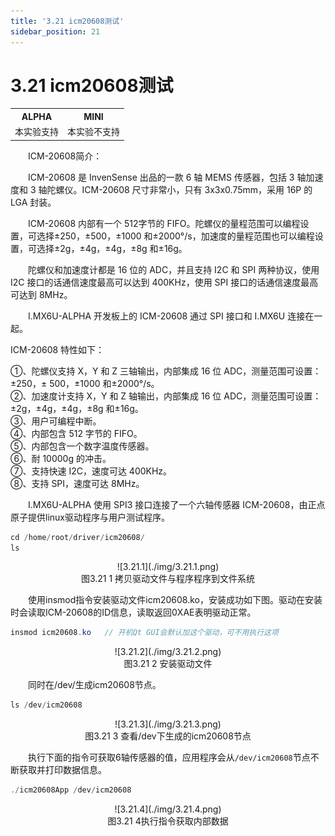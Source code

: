 ```yaml
---
title: '3.21 icm20608测试'
sidebar_position: 21
---
```


# 3.21 icm20608测试

<div class="imx6u_center-table-div">
<table class="imx6u_center-table">
  <tr>
    <th>ALPHA</th>
    <th>MINI</th>
  </tr>
  <tr>
    <td>本实验支持</td>
    <td>本实验不支持</td>
  </tr>
</table>
</div>


&emsp;&emsp;ICM-20608简介：

&emsp;&emsp;ICM-20608 是 InvenSense 出品的一款 6 轴 MEMS 传感器，包括 3 轴加速度和 3 轴陀螺仪。ICM-20608 尺寸非常小，只有 3x3x0.75mm，采用 16P 的 LGA 封装。

&emsp;&emsp;ICM-20608 内部有一个 512字节的 FIFO。陀螺仪的量程范围可以编程设置，可选择±250，±500，±1000 和±2000°/s，加速度的量程范围也可以编程设置，可选择±2g，±4g，±4g，±8g 和±16g。

&emsp;&emsp;陀螺仪和加速度计都是 16 位的 ADC，并且支持 I2C 和 SPI 两种协议，使用 I2C 接口的话通信速度最高可以达到 400KHz，使用 SPI 接口的话通信速度最高可达到 8MHz。

&emsp;&emsp;I.MX6U-ALPHA 开发板上的 ICM-20608 通过 SPI 接口和 I.MX6U 连接在一起。

ICM-20608 特性如下：

①、陀螺仪支持 X，Y 和 Z 三轴输出，内部集成 16 位 ADC，测量范围可设置：±250，±
500，±1000 和±2000°/s。<br />
②、加速度计支持 X，Y 和 Z 轴输出，内部集成 16 位 ADC，测量范围可设置：±2g，±4g，±4g，±8g 和±16g。<br />
③、用户可编程中断。<br />
④、内部包含 512 字节的 FIFO。<br />
⑤、内部包含一个数字温度传感器。<br />
⑥、耐 10000g 的冲击。<br />
⑦、支持快速 I2C，速度可达 400KHz。<br />
⑧、支持 SPI，速度可达 8MHz。<br />

&emsp;&emsp;I.MX6U-ALPHA 使用 SPI3 接口连接了一个六轴传感器 ICM-20608，由正点原子提供linux驱动程序与用户测试程序。
```c#
cd /home/root/driver/icm20608/
ls
```

<center>
![3.21.1](./img/3.21.1.png)<br />
图3.21 1 拷贝驱动文件与程序程序到文件系统
</center>

&emsp;&emsp;使用insmod指令安装驱动文件icm20608.ko，安装成功如下图。驱动在安装时会读取ICM-20608的ID信息，读取返回0XAE表明驱动正常。
```c#
insmod icm20608.ko   // 开机Qt GUI会默认加这个驱动，可不用执行这项
```

<center>
![3.21.2](./img/3.21.2.png)<br />
图3.21 2 安装驱动文件
</center>

&emsp;&emsp;同时在/dev/生成icm20608节点。
```c#
ls /dev/icm20608
```

<center>
![3.21.3](./img/3.21.3.png)<br />
图3.21 3 查看/dev下生成的icm20608节点
</center>

&emsp;&emsp;执行下面的指令可获取6轴传感器的值，应用程序会从`/dev/icm20608`节点不断获取并打印数据信息。
```c#
./icm20608App /dev/icm20608 
```

<center>
![3.21.4](./img/3.21.4.png)<br />
图3.21 4执行指令获取内部数据
</center>




